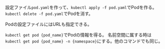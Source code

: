 設定ファイル`pod.yaml`を作って、`kubectl apply -f pod.yaml`でPodを作る。
`kubectl delete -f pod.yaml`でPodを消す。

Podの設定ファイルにはURLも指定できる。

`kubectl get pod {pod_name}`でPodの情報を得る。
名前空間に属する時は`kubectl get pod {pod_name} -n {namespace}`にする。他のコマンドでも同じ。
